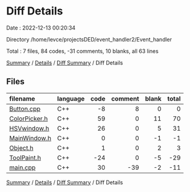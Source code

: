 # Diff Details

Date : 2022-12-13 00:20:34

Directory /home/levce/projectsDED/event_handler2/Event_handler

Total : 7 files,  84 codes, -31 comments, 10 blanks, all 63 lines

[Summary](results.md) / [Details](details.md) / [Diff Summary](diff.md) / Diff Details

## Files
| filename | language | code | comment | blank | total |
| :--- | :--- | ---: | ---: | ---: | ---: |
| [Button.cpp](/Button.cpp) | C++ | -8 | 8 | 0 | 0 |
| [ColorPicker.h](/ColorPicker.h) | C++ | 59 | 0 | 11 | 70 |
| [HSVwindow.h](/HSVwindow.h) | C++ | 26 | 0 | 5 | 31 |
| [MainWindow.h](/MainWindow.h) | C++ | 0 | 0 | -1 | -1 |
| [Object.h](/Object.h) | C++ | 1 | 0 | 2 | 3 |
| [ToolPaint.h](/ToolPaint.h) | C++ | -24 | 0 | -5 | -29 |
| [main.cpp](/main.cpp) | C++ | 30 | -39 | -2 | -11 |

[Summary](results.md) / [Details](details.md) / [Diff Summary](diff.md) / Diff Details